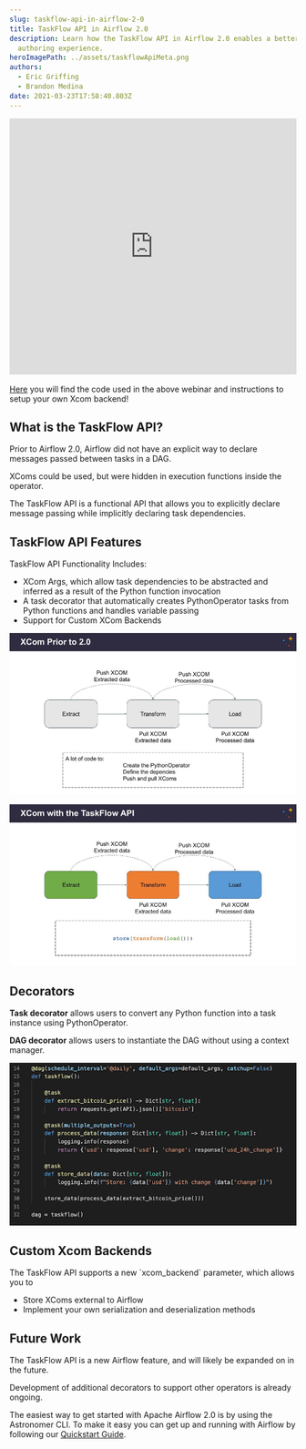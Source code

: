 ```yaml
---
slug: taskflow-api-in-airflow-2-0
title: TaskFlow API in Airflow 2.0
description: Learn how the TaskFlow API in Airflow 2.0 enables a better DAG
  authoring experience.
heroImagePath: ../assets/taskflowApiMeta.png
authors:
  - Eric Griffing
  - Brandon Medina
date: 2021-03-23T17:58:40.803Z
---
```

<!-- markdownlint-disable MD033 -->
<iframe src="https://fast.wistia.net/embed/iframe/2wizup9mxd" title="[Webinar Recap] TaskFlow API in Airflow 2.0 Video" allow="autoplay; fullscreen" allowtransparency="true" frameborder="0" scrolling="no" class="wistia_embed" name="wistia_embed" allowfullscreen msallowfullscreen width="100%" height="450"></iframe>

[Here](https://www.notion.so/TaskFlow-API-The-New-Way-of-Creating-DAGs-b1b9dce5bd664fa084c6601741551f14) you will find the code used in the above webinar and instructions to setup your own Xcom backend!

## What is the TaskFlow API?

Prior to Airflow 2.0, Airflow did not have an explicit way to declare messages passed between tasks in a DAG. 

XComs could be used, but were hidden in execution functions inside the operator.

The TaskFlow API is a functional API that allows you to explicitly declare message passing while implicitly declaring task dependencies. 

## TaskFlow API Features

TaskFlow API Functionality Includes:

* XCom Args, which allow task dependencies to be abstracted and inferred as a result of the Python function invocation
* A task decorator that automatically creates PythonOperator tasks from Python functions and handles variable passing
* Support for Custom XCom Backends

![Xcom Prior](../assets/taskflow-api-1.jpg)

![Xcom with TaskFlow API](../assets/taskflow-api-2.jpg)

## Decorators

**Task decorator** allows users to convert any Python function into a task instance using PythonOperator. 

**DAG decorator** allows users to instantiate the DAG without using a context manager.

![Decorators](../assets/taskflow-api-3.png)

## Custom Xcom Backends

The TaskFlow API supports a new \`xcom_backend\` parameter, which allows you to

* Store XComs external to Airflow
* Implement your own serialization and deserialization methods

## Future Work

The TaskFlow API is a new Airflow feature, and will likely be expanded on in the future. 

Development of additional decorators to support other operators is already ongoing.

The easiest way to get started with Apache Airflow 2.0 is by using the Astronomer CLI. To make it easy you can get up and running with Airflow by following our [Quickstart Guide](https://www.astronomer.io/guides/get-started-airflow-2).
